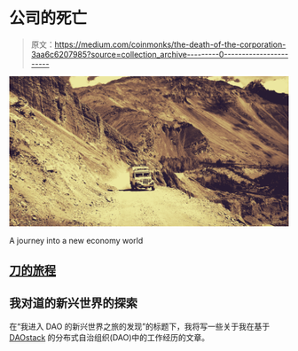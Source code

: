 # 公司的死亡

> 原文：<https://medium.com/coinmonks/the-death-of-the-corporation-3aa6c6207985?source=collection_archive---------0----------------------->

![](img/29742ef1c70c9f1aff1404a84f52cec6.png)

A journey into a new economy world

## [刀的旅程](https://medium.com/coinmonks/tagged/dao-journeys)

## 我对道的新兴世界的探索

在“我进入 DAO 的新兴世界之旅的发现”的标题下，我将写一些关于我在基于 [DAOstack](https://daostack.io/) 的分布式自治组织(DAO)中的工作经历的文章。